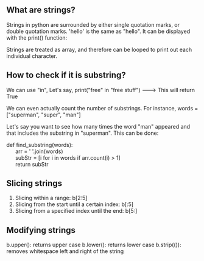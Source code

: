 ## What are strings?
Strings in python are surrounded by either single quotation marks, or double quotation marks.
'hello' is the same as "hello". It can be displayed with the print() function:

Strings are treated as array, and therefore can be looped to print out each individual character. 

## How to check if it is substring?
We can use "in", Let's say, print("free" in "free stuff") ---> This will return True

We can even actually count the number of substrings. For instance, words = ["superman", "super", "man"]

Let's say you want to see how many times the word "man" appeared and that includes the substring in "superman". This can be done:

def find_substring(words):\
&nbsp;&nbsp;&nbsp;&nbsp;&nbsp;&nbsp;arr = ' '.join(words) \
&nbsp;&nbsp;&nbsp;&nbsp;&nbsp;&nbsp;subStr = [i for i in words if arr.count(i) > 1]\
&nbsp;&nbsp;&nbsp;&nbsp;&nbsp;&nbsp;return subStr

## Slicing strings
1. Slicing within a range: b[2:5]
2. Slicing from the start until a certain index: b[:5]
3. Slicing from a specified index until the end: b[5:]

## Modifying strings
b.upper(): returns upper case
b.lower(): returns lower case
b.strip(()): removes whitespace left and right of the string
